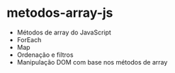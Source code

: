 # metodos-array-js

- Métodos de array do JavaScript
- ForEach
- Map
- Ordenação e filtros
- Manipulação DOM com base nos métodos de array
